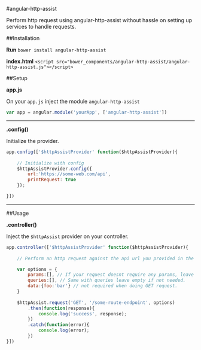 #angular-http-assist

Perform http request using angular-http-assist without hassle on setting up services to handle requests.

##Installation

**Run** `bower install angular-http-assist`

**index.html** `<script src="bower_components/angular-http-assist/angular-http-assist.js"></script>`

##Setup

**app.js**

On your `app.js` inject the module `angular-http-assist`

```javascript
var app = angular.module('yourApp', ['angular-http-assist'])
```

---

**.config()** 

Initialize the provider.

```javascript
app.config(['$httpAssistProvider' function($httpAssistProvider){
	
	// Initialize with config
	$httpAssistProvider.config({
        url:'https://some-web.com/api',
        printRequest: true
    });

}])
```
---

##Usage

**.controller()**

Inject the `$httpAssist` provider on your controller.

```javascript
app.controller(['$httpAssistProvider' function($httpAssistProvider){
	
	// Perform an http request against the api url you provided in the config()

	var options = {
        params:[], // If your request doesnt require any params, leave the array empty.
        queries:[], // Same with queries leave empty if not needed.
        data:{foo:'bar'} // not required when doing GET request.
    }
 
    $httpAssist.request('GET', '/some-route-endpoint', options)
        .then(function(response){
            console.log('success', response);
        })
        .catch(function(error){
            console.log(error);
        })
}])
```






